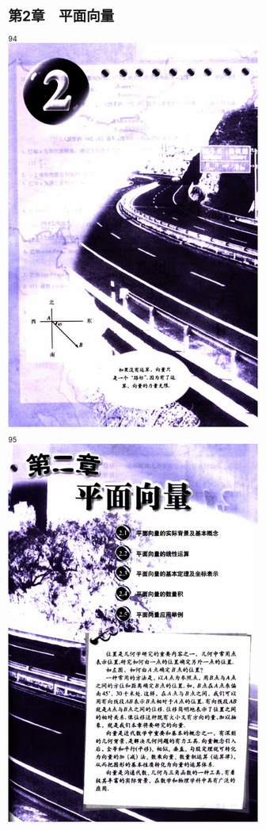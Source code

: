# 第2章　平面向量

94
![94](../../book/人教版高中数学A版必修4/人教版高中数学A版必修4_94.png)

95
![95](../../book/人教版高中数学A版必修4/人教版高中数学A版必修4_95.png)
